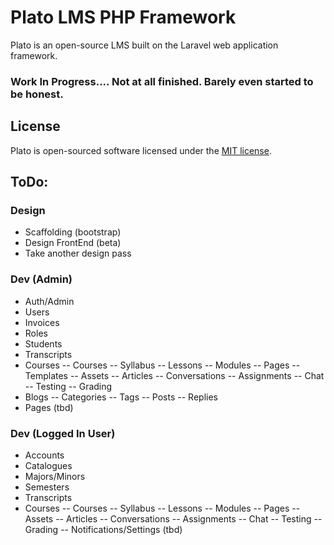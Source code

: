 # Plato LMS PHP Framework

Plato is an open-source LMS built on the Laravel web application framework.

### Work In Progress.... Not at all finished. Barely even started to be honest.

## License

Plato is open-sourced software licensed under the [MIT license](http://opensource.org/licenses/MIT).

## ToDo:

### Design
- Scaffolding (bootstrap)
- Design FrontEnd (beta)
- Take another design pass

### Dev (Admin)
- Auth/Admin
- Users
- Invoices
- Roles
- Students
- Transcripts
- Courses
-- Courses
-- Syllabus
-- Lessons
-- Modules
-- Pages
-- Templates
-- Assets
-- Articles
-- Conversations
-- Assignments
-- Chat
-- Testing
-- Grading
- Blogs
-- Categories
-- Tags
-- Posts
-- Replies
- Pages (tbd)

### Dev (Logged In User)
- Accounts
- Catalogues
- Majors/Minors
- Semesters
- Transcripts
- Courses
-- Courses
-- Syllabus
-- Lessons
-- Modules
-- Pages
-- Assets
-- Articles
-- Conversations
-- Assignments
-- Chat
-- Testing
-- Grading
-- Notifications/Settings (tbd)
